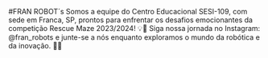 #FRAN ROBOT´s
Somos a equipe do Centro Educacional SESI-109, com sede em Franca, SP, prontos para enfrentar os desafios emocionantes da competição Rescue Maze 2023/2024! 
💡🤖 Siga nossa jornada no Instagram: @fran_robots e junte-se a nós enquanto exploramos o mundo da robótica e da inovação. 🚀🔧
